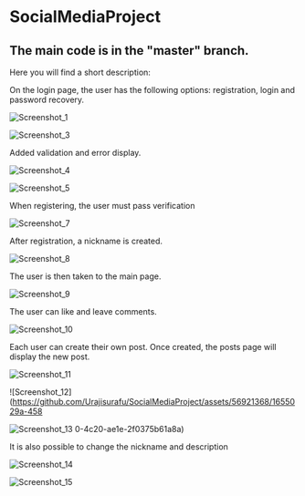 # SocialMediaProject

## The main code is in the "master" branch.

Here you will find a short description:

On the login page, the user has the following options: registration, login and password recovery.

![Screenshot_1](https://github.com/Urajisurafu/SocialMediaProject/assets/56921368/cf04ee92-8dcb-44c3-a5e5-dc020dd14cb1)

![Screenshot_3](https://github.com/Urajisurafu/SocialMediaProject/assets/56921368/1bdf931b-36d0-4aea-8e43-2dc32b40ac1b)

Added validation and error display.

![Screenshot_4](https://github.com/Urajisurafu/SocialMediaProject/assets/56921368/c62f11ae-f09e-4a27-8273-50c9abc85607)

![Screenshot_5](https://github.com/Urajisurafu/SocialMediaProject/assets/56921368/4ce6e311-45a7-4c00-b75a-6604fb96a62e)

When registering, the user must pass verification

![Screenshot_7](https://github.com/Urajisurafu/SocialMediaProject/assets/56921368/37f194a9-ac1e-4052-8851-47b8d7d458a6)

After registration, a nickname is created.

![Screenshot_8](https://github.com/Urajisurafu/SocialMediaProject/assets/56921368/a7eb421a-45a2-4133-85f7-25ee551c9a01)

The user is then taken to the main page.

![Screenshot_9](https://github.com/Urajisurafu/SocialMediaProject/assets/56921368/19fe6b98-ef65-4427-b2fa-191356337b94)

The user can like and leave comments.

![Screenshot_10](https://github.com/Urajisurafu/SocialMediaProject/assets/56921368/4a14885f-87ed-41fe-be24-acd5da0c7e55)

Each user can create their own post. Once created, the posts page will display the new post.

![Screenshot_11](https://github.com/Urajisurafu/SocialMediaProject/assets/56921368/1d09e187-cd24-4291-8cf3-6fb0de28aee4)

![Screenshot_12](https://github.com/Urajisurafu/SocialMediaProject/assets/56921368/1655029a-458

![Screenshot_13](https://github.com/Urajisurafu/SocialMediaProject/assets/56921368/50c4fc1d-a671-4af4-a6ee-ec664065abe4)
0-4c20-ae1e-2f0375b61a8a)

It is also possible to change the nickname and description

![Screenshot_14](https://github.com/Urajisurafu/SocialMediaProject/assets/56921368/cbbd6b8d-5ed5-4004-8e9d-c96e09ab06b7)

![Screenshot_15](https://github.com/Urajisurafu/SocialMediaProject/assets/56921368/72cd9da6-e779-4939-9f08-cf1adb6e6c83)



